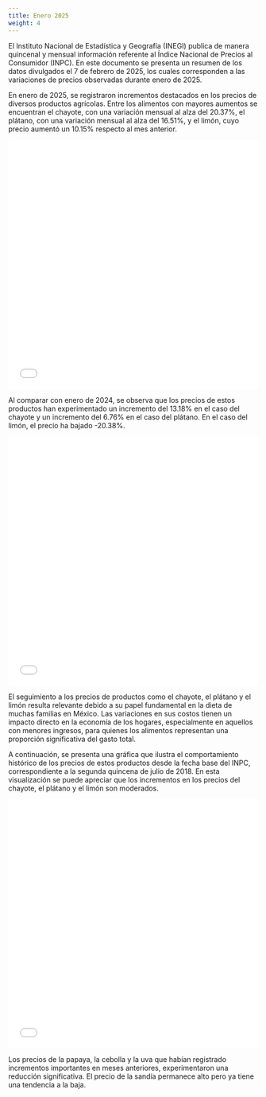 ```yaml
---
title: Enero 2025
weight: 4
---
```


El Instituto Nacional de Estadística y Geografía (INEGI) publica de manera quincenal y mensual información referente al Índice Nacional de Precios al Consumidor (INPC). En este documento se presenta un resumen de los datos divulgados el 7 de febrero de 2025, los cuales corresponden a las variaciones de precios observadas durante enero de 2025.

En enero de 2025, se registraron incrementos destacados en los precios de diversos productos agrícolas. Entre los alimentos con mayores aumentos se encuentran el chayote, con una variación mensual al alza del 20.37%, el plátano, con una variación mensual al alza del 16.51%, y el limón, cuyo precio aumentó un 10.15% respecto al mes anterior.

<iframe src="/treemap_inpc_mensual_ene25.html" width="100%" height="500" style="border:none;"></iframe>

Al comparar con enero de 2024, se observa que los precios de estos productos han experimentado un incremento del 13.18% en el caso del chayote y un incremento del 6.76% en el caso del plátano. En el caso del limón, el precio ha bajado -20.38%.

<iframe src="/treemap_inpc_anual_ene25.html" width="100%" height="500" style="border:none;"></iframe>

El seguimiento a los precios de productos como el chayote, el plátano y el limón resulta relevante debido a su papel fundamental en la dieta de muchas familias en México. Las variaciones en sus costos tienen un impacto directo en la economía de los hogares, especialmente en aquellos con menores ingresos, para quienes los alimentos representan una proporción significativa del gasto total.

A continuación, se presenta una gráfica que ilustra el comportamiento histórico de los precios de estos productos desde la fecha base del INPC, correspondiente a la segunda quincena de julio de 2018. En esta visualización se puede apreciar que los incrementos en los precios del chayote, el plátano y el limón son moderados.

<iframe src="/linesene2025.html" width="100%" height="500" style="border:none;"></iframe>

Los precios de la papaya, la cebolla y la uva que habían registrado incrementos importantes en meses anteriores, experimentaron una reducción significativa. El precio de la sandía permanece alto pero ya tiene una tendencia a la baja. 